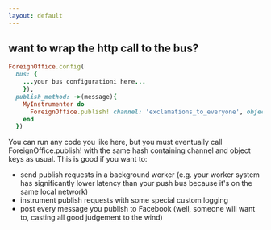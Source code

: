 ```yaml
---
layout: default
---
```


## want to wrap the http call to the bus?
```ruby
ForeignOffice.config(
  bus: {
    ...your bus configurationi here...
    }),
  publish_method: ->(message){
    MyInstrumenter do
      ForeignOffice.publish! channel: 'exclamations_to_everyone', object: {shout_out: 'Hello world!'}
    end
  })
```

You can run any code you like here, but you must eventually call ForeignOffice.publish! with the same hash containing channel and object keys as usual.
This is good if you want to:

* send publish requests in a background worker (e.g. your worker system has significantly lower latency than your push bus because it's on the same local network)
* instrument publish requests with some special custom logging
* post every message you publish to Facebook (well, someone will want to, casting all good judgement to the wind)